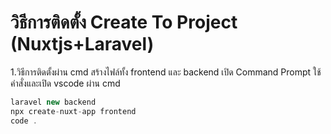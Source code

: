 # วิธีการติดตั้ง Create To Project (Nuxtjs+Laravel)

1.วิธีการติดตั้งผ่าน cmd สร้างไฟล์ทั้ง frontend และ backend
เปิด Command Prompt ใช้คำสั่งและเปิด vscode ผ่าน cmd
```php
laravel new backend
npx create-nuxt-app frontend
code .
```
